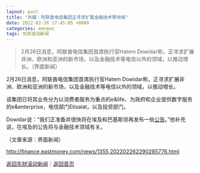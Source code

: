 ```yaml
---
layout: post
title: "外媒：阿联酋电信集团正寻求扩展金融技术等领域"
date: 2022-02-26 17:45:05 +0800
categories: emnews
tags: 东财滚动新闻
---
```

> 2月26日消息，阿联酋电信集团首席执行官Hatem Dowidar称，正寻求扩展非洲、欧洲和亚洲的新市场，以及金融技术等电信以外的领域，以推动增长。（界面新闻）

<p>2月26日消息，阿联酋电信集团首席执行官Hatem Dowidar称，正寻求扩展非洲、欧洲和亚洲的新市场，以及金融技术等电信以外的领域，以推动增长。</p><p>该集团已将其业务分为以消费者服务为重点的e&life、为政府和企业提供数字服务的e&enterprise，电信部门Etisalat，以及投资部门。</p><p>Dowidar说：“我们正准备并很快将在埃及和巴基斯坦再发布一些<span id="Info.3332"><a href="http://data.eastmoney.com/notices/" class="infokey">公告</a></span>。”他补充说，在埃及的公告将与金融技术领域有关。</p><p class="em_media">（文章来源：界面新闻）</p>

<http://finance.eastmoney.com/news/1355,202202262290285776.html>

[返回东财滚动新闻](//finews.withounder.com/emnews/)｜[返回首页](//finews.withounder.com/)